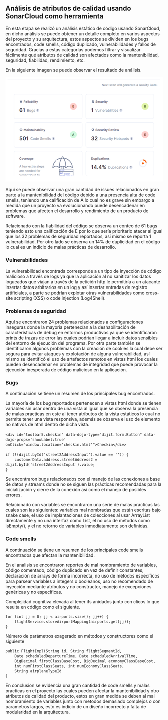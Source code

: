 ## Análisis de atributos de calidad usando SonarCloud como herramienta

En esta etapa se realizó un análisis estático de código usando SonarCloud,
en dicho análisis se puede obtener un detalle completo en varios aspectos
del proyecto y su arquitectura, estos aspectos se dividen en los bugs
encontrados, code smells, código duplicado, vulnerabilidades y fallos de
seguridad. Gracias a estas categorías podemos filtrar y visualizar
fácilmente qué atributos de calidad son afectados como la mantenibilidad,
seguridad, fiabilidad, rendimiento, etc.

En la siguiente imagen se puede observar el resultado de análisis.

![sonar.png](..%2Fimg%2Fsonar.png)

Aquí se puede observar una gran cantidad de issues relacionados en gran
parte a la mantenibilidad del código debido a una presencia alta de code
smells, teniendo una calificación de A lo cual no es grave sin embargo a
medida que un proyecto va evolucionando puede desencadenar en problemas
que afecten el desarrollo y rendimiento de un producto de software.

Relacionado con la fiabilidad del código se observa un conteo de 61 bugs
teniendo esto una calificación de E por lo que sería prioritario atacar
al igual que los 32 problemas de seguridad reportados, así mismo se
reporta 1 vulnerabilidad. Por otro lado se observa un 14% de duplicidad
en el código lo cual es un indicio de malas prácticas de desarrollo.

### Vulnerabilidades

La vulnerabilidad encontrada corresponde a un tipo de inyección de
código malicioso a través de logs ya que la aplicación al no sanitizar
los datos logueados que viajan a través de la petición http le
permitiría a un atacante insertar datos arbitrarios en un log y así
insertar entradas de registro artificiales, a parte se podrían explotar
otras vulnerabilidades como cross-site scripting (XSS) o code injection
(Log4Shell).

### Problemas de seguridad

Aquí se encontraron 24 problemas relacionados a configuraciones inseguras
donde la mayoría pertenecían a la deshabilitación de características de
debug en entornos productivos ya que se identificaron prints de trazas
de error las cuales podrían llegar a incluir datos sensibles del entorno
de ejecución del programa. Por otra parte también se identificaron
algunos problemas con la creación de cookies la cual debe ser segura
para evitar ataques y explotación de alguna vulnerabilidad, así mismo
se identificó el uso de artefactos remotos en vistas html los cuales
pueden desencadenar en problemas de integridad que puede provocar la
ejecución inesperada de código malicioso en la aplicación.

### Bugs

A continuación se tiene un resumen de los principales bug encontrados.

La mayoría de los bug reportados pertenecen a vistas html donde se
tienen variables sin usar dentro de una vista al igual que se observa
la presencia de malas prácticas en este al tener atributos de la vista
estáticos lo cual no permite tener una vista responsiva, además se
observa el uso de elemento no nativos de html dentro de dicha vista.

```
<div id="toolbar5.checkin" data-dojo-type="dijit.form.Button" data-dojo-props='showLabel:true' onClick="window.location='checkin.html'">Checkin</div>

if (!(dijit.byId('street2AddressInput').value == '')) {
    customerData.address.streetAddress2 = dijit.byId('street2AddressInput').value;
}
```

Se encontraron bugs relacionados con el manejo de las conexiones a
base de datos y streams donde no se siguen las prácticas recomendadas
para la inicialización y cierre de la conexión así como el manejo de
posibles errores.

Relacionado con variables se encontraron una serie de malas prácticas
las cuales son las siguientes: variables mal nombradas que están
escritas bajo snake case, el uso de implantaciones de colecciones al
usar ArrayList directamente y no una interfaz como List, el no uso de
métodos como isEmpty(), y el no retorno de variables inmediatamente
son definidas.

### Code smells

A continuación se tiene un resumen de los principales code smells
encontrados que afectan la mantenibilidad.

En el analisis se encontraron reportes de mal nombramiento de variables,
código comentado, código duplicado en vez de definir constantes,
declaración de arrays de forma incorrecta, no uso de métodos
específicos para parsear variables a integers o booleanos,
uso no recomendado de inyección mediante atributos y no constructor,
manejo de excepciones genéricas y no específicas.

Complejidad cognitiva elevada al tener ifs anidados junto con
clicos lo que resulta en código como el siguiente.

```
for (int jj = 0; jj < airports.size(); jj++) {
    flightService.storeAirportMapping(airports.get(jj));
}
```

Número de parámetros exagerado en métodos y constructores como el siguiente

```
public FlightImpl(String id, String flightSegmentId,
    Date scheduledDepartureTime, Date scheduledArrivalTime,
    BigDecimal firstClassBaseCost, BigDecimal economyClassBaseCost,
    int numFirstClassSeats, int numEconomyClassSeats,
    String airplaneTypeId
)
```

En conclusion se evidencia una gran cantidad de code smells y malas
practicas en el proyecto las cuales pueden afectar la mantenibilidad y otro
atributos de calidad del producto, estos en gran medida se deben al
mal nombramiento de variables junto con metodos demasiado complejos o con parametros largos,
esto es indicio de un diseño incorrecto y falta de modularidad en la arquitectura.















